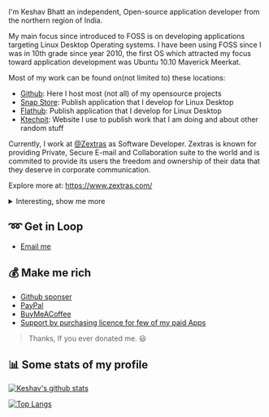I'm Keshav Bhatt an independent, Open-source application developer from the northern region of India.

My main focus since introduced to FOSS is on developing applications targeting Linux Desktop Operating systems. I have been using FOSS since I was in 10th grade since year 2010, the first OS which attracted my focus toward application development was Ubuntu 10.10 Maverick Meerkat. 

Most of my work can be found on(not limited to) these locations:

- [Github](https://github.com/keshavbhatt): Here I host most (not all) of my opensource projects 
- [Snap Store](https://snapcraft.io/publisher/keshavnrj): Publish application that I develop for Linux Desktop
- [Flathub](https://flathub.org/apps/collection/developer/Keshav%20Bhatt/1): Publish application that I develop for Linux Desktop
- [Ktechpit](http://ktechpit.com): Website I use to publish work that I am doing and about other random stuff

Currently, I work at [@Zextras](https://github.com/Zextras) as Software Developer. Zextras is known for providing Private, Secure E-mail and Collaboration suite to the world and is commited to provide its users the freedom and ownership of their data that they deserve in corporate communication.

Explore more at: https://www.zextras.com/

<details>
<summary>
  Interesting, show me more
</summary>

I completed my graduation in Biological Science (B.Sc) in the year 2015 and had a professional graduate degree in Education (B.Ed) in the year 2019. Currently, I am pursuing my post-graduation degree in Chemistry (M.Sc). I also have a foundation level diploma in Computer Applications ‘O’ Level by  [NIELIT](http://www.nielit.gov.in/).

[Know further about me here](https://imakefoss.org/curators/keshavbhatt/)  
</details>

## :loop: Get in Loop

 - [Email me](mailto:keshavnrj@gmail.com)

## :moneybag: Make me rich
 
 - [Github sponser](https://github.com/sponsors/keshavbhatt)
 - [PayPal](https://paypal.me/keshavnrj)
 - [BuyMeACoffee](https://buymeacoffee.com/keshavbhatt)
 - [Support by purchasing licence for few of my paid Apps](https://snapcraft.io/search?q=keshavnrj)
 
 > Thanks, If you ever donated me. :smiley:
 
## :bar_chart: Some stats of my profile

[![Keshav's github stats](https://github-readme-stats.vercel.app/api?username=keshavbhatt&show_icons=true&theme=merko)](https://github.com/anuraghazra/github-readme-stats)

[![Top Langs](https://github-readme-stats.vercel.app/api/top-langs/?username=keshavbhatt&layout=compact&theme=merko)](https://github.com/anuraghazra/github-readme-stats)
